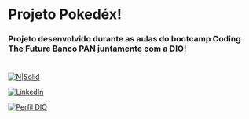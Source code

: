 <h1 class="code-line" data-line-start=1 data-line-end=2 ><a id="Projeto_Pokedx_1"></a>Projeto Pokedéx!</h1>
<h3 class="code-line" data-line-start=3 data-line-end=4 ><a id="Projeto_desenvolvido_durante_as_aulas_do_bootcamp_Coding_The_Future_Banco_PAN_juntamente_com_a_DIO_3"></a>Projeto desenvolvido durante as aulas do bootcamp Coding The Future Banco PAN juntamente com a DIO!</h3>
<h1 class="code-line" data-line-start=5 data-line-end=6 ><a id="_5"></a></h1>
<p class="has-line-data" data-line-start="8" data-line-end="9"><a href="https://nodesource.com/products/nsolid"><img src="https://i.ibb.co/hVTdXKv/pokedex.png" alt="N|Solid"></a></p>
<p class="has-line-data" data-line-start="10" data-line-end="11"><a href="https://www.linkedin.com/in/guilhermesprata/"><img src="https://img.shields.io/badge/LinkedIn-000?style=for-the-badge&amp;logo=linkedin&amp;logoColor=0E76A8" alt="LinkedIn"></a></p>
<p class="has-line-data" data-line-start="12" data-line-end="13"><a href="https://www.dio.me/users/offgui023/"><img src="https://img.shields.io/badge/-Meu%20Perfil%20na%20DIO-30A3DC?style=for-the-badge" alt="Perfil DIO"></a></p>
